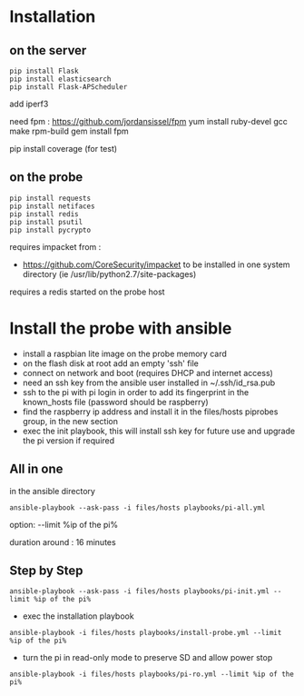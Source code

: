 Installation
============

on the server
-------------
```
pip install Flask
pip install elasticsearch
pip install Flask-APScheduler
```

add iperf3

need fpm :
https://github.com/jordansissel/fpm
yum install ruby-devel gcc make rpm-build
gem install fpm

pip install coverage (for test)

on the probe
------------
```
pip install requests
pip install netifaces
pip install redis
pip install psutil
pip install pycrypto
```


requires impacket from :
* https://github.com/CoreSecurity/impacket
to be installed in one system directory (ie /usr/lib/python2.7/site-packages)

requires a redis started on the probe host


Install the probe with ansible
==============================

* install a raspbian lite image on the probe memory card
* on the flash disk at root add an empty 'ssh' file
* connect on network and boot (requires DHCP and internet access)
* need an ssh key from the ansible user installed in ~/.ssh/id_rsa.pub
* ssh to the pi with pi login in order to add its fingerprint in the known_hosts file
  (password should be raspberry)
* find the raspberry ip address and install it in the files/hosts piprobes group, 
  in the new section
* exec the init playbook, this will install ssh key for future use and upgrade the pi
  version if required


All in one
----------
in the ansible directory
```
ansible-playbook --ask-pass -i files/hosts playbooks/pi-all.yml
```
option: --limit %ip of the pi%

duration around : 16 minutes

Step by Step
------------
```
ansible-playbook --ask-pass -i files/hosts playbooks/pi-init.yml --limit %ip of the pi%
```

* exec the installation playbook

```
ansible-playbook -i files/hosts playbooks/install-probe.yml --limit %ip of the pi%
```

* turn the pi in read-only mode to preserve SD and allow power stop
```
ansible-playbook -i files/hosts playbooks/pi-ro.yml --limit %ip of the pi%
```
